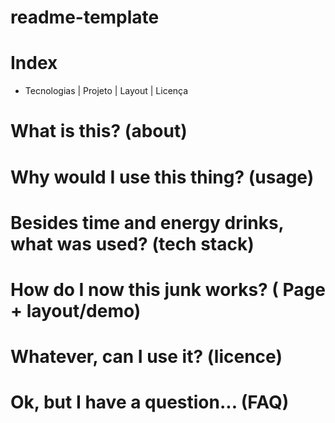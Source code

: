 # **readme-template**

# Index 
- Tecnologias   |    Projeto   |    Layout   |    Licença

# What is this? (about)

# Why would I use this thing? (usage)

# Besides time and energy drinks, what was used? (tech stack)

# How do I now this junk works? ( Page + layout/demo)

# Whatever, can I use it? (licence)

# Ok, but I have a question... (FAQ)